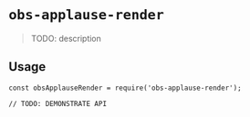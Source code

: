 # `obs-applause-render`

> TODO: description

## Usage

```
const obsApplauseRender = require('obs-applause-render');

// TODO: DEMONSTRATE API
```
